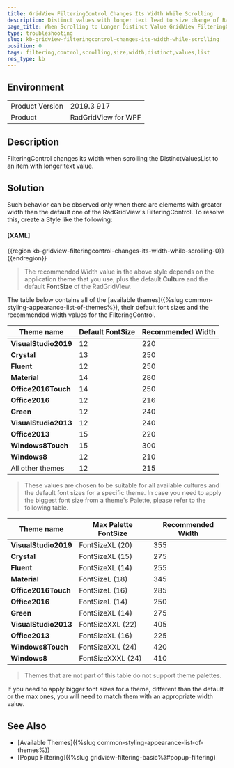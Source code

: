 ```yaml
---
title: GridView FilteringControl Changes Its Width While Scrolling
description: Distinct values with longer text lead to size change of RadGridView's FilteringControl
page_title: When Scrolling to Longer Distinct Value GridView FilteringControl Increases Its Width
type: troubleshooting
slug: kb-gridview-filteringcontrol-changes-its-width-while-scrolling
position: 0
tags: filtering,control,scrolling,size,width,distinct,values,list
res_type: kb
---
```


## Environment
<table>
    <tbody>
	    <tr>
	    	<td>Product Version</td>
	    	<td>2019.3 917</td>
	    </tr>
	    <tr>
	    	<td>Product</td>
	    	<td>RadGridView for WPF</td>
	    </tr>
    </tbody>
</table>

## Description

FilteringControl changes its width when scrolling the DistinctValuesList to an item with longer text value.

## Solution

Such behavior can be observed only when there are elements with greater width than the default one of the RadGridView's FilteringControl. To resolve this, create a Style like the following:

#### __[XAML]__
{{region kb-gridview-filteringcontrol-changes-its-width-while-scrolling-0}}	
	<Style TargetType="telerik:FilteringControl"> <!--Add BasedOn="{StaticResource FilteringControlStyle}" when using the NoXaml assemblies-->
		<Setter Property="MinWidth" Value="0"/>
		<Setter Property="Width" Value="500"/>
	</Style>
{{endregion}}

> The recommended Width value in the above style depends on the application theme that you use, plus the default **Culture** and the default **FontSize** of the RadGridView.

The table below contains all of the [available themes]({%slug common-styling-appearance-list-of-themes%}), their default font sizes and the recommended width values for the FilteringControl.

|Theme name|Default FontSize|Recommended Width|
|----------|-----------|---|
|**VisualStudio2019**|12|220|
|**Crystal**|13|250|
|**Fluent**|12|250|
|**Material**|14|280|
|**Office2016Touch**|14|250|
|**Office2016**|12|216|
|**Green**|12|240|
|**VisualStudio2013**|12|240|
|**Office2013**|15|220|
|**Windows8Touch**|15|300|
|**Windows8**|12|210|
|All other themes|12|215|

> These values are chosen to be suitable for all available cultures and the default font sizes for a specific theme. In case you need to apply the biggest font size from a theme's Palette, please refer to the following table.

|Theme name|Max Palette FontSize|Recommended Width|
|----------|-----------|---|
|**VisualStudio2019**|FontSizeXL (20)|355|
|**Crystal**|FontSizeXL (15)|275|
|**Fluent**|FontSizeXL (14)|255|
|**Material**|FontSizeL (18)|345|
|**Office2016Touch**|FontSizeL (16)|285|
|**Office2016**|FontSizeL (14)|250|
|**Green**|FontSizeXL (14)|275|
|**VisualStudio2013**|FontSizeXXL (22)|405|
|**Office2013**|FontSizeXL (16)|225|
|**Windows8Touch**|FontSizeXXL (24)|420|
|**Windows8**|FontSizeXXXL (24)|410|

>Themes that are not part of this table do not support theme palettes.

If you need  to apply bigger font sizes for a theme, different than the default or the max ones, you will need to match them with an appropriate width value.

## See Also
* [Available Themes]({%slug common-styling-appearance-list-of-themes%})
* [Popup Filtering]({%slug gridview-filtering-basic%}#popup-filtering)
